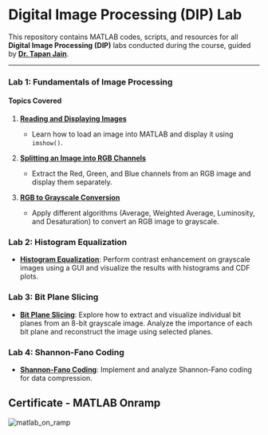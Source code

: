 # Digital Image Processing (DIP) Lab

This repository contains MATLAB codes, scripts, and resources for all **Digital Image Processing (DIP)** labs conducted during the course, guided by [**Dr. Tapan Jain**](https://in.linkedin.com/in/dr-tapan-jain-18731717).  

---

### Lab 1: Fundamentals of Image Processing  

#### Topics Covered  
1. [**Reading and Displaying Images**](./image_read_and_show.m)  
   - Learn how to load an image into MATLAB and display it using `imshow()`.  

2. [**Splitting an Image into RGB Channels**](./split_color_channels_GUI)  
   - Extract the Red, Green, and Blue channels from an RGB image and display them separately.  

3. [**RGB to Grayscale Conversion**](./rgb_2_grayscale_algorithms)
   - Apply different algorithms (Average, Weighted Average, Luminosity, and Desaturation) to convert an RGB image to grayscale.  

### Lab 2: Histogram Equalization  
- [**Histogram Equalization**](./hist_eq): Perform contrast enhancement on grayscale images using a GUI and visualize the results with histograms and CDF plots.  

### Lab 3: Bit Plane Slicing  
- [**Bit Plane Slicing**](./bit_plane_slicing): Explore how to extract and visualize individual bit planes from an 8-bit grayscale image. Analyze the importance of each bit plane and reconstruct the image using selected planes.

### Lab 4: Shannon-Fano Coding  
- [**Shannon-Fano Coding**](./shannon_fano_coding): Implement and analyze Shannon-Fano coding for data compression.  

## Certificate - MATLAB Onramp
![matlab_on_ramp](https://github.com/user-attachments/assets/db3c4b1b-e3b7-4baf-8385-9e386b0bbe03)
